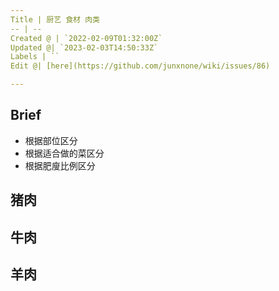 ```yaml
---
Title | 厨艺 食材 肉类
-- | --
Created @ | `2022-02-09T01:32:00Z`
Updated @| `2023-02-03T14:50:33Z`
Labels | ``
Edit @| [here](https://github.com/junxnone/wiki/issues/86)

---
```


## Brief
- 根据部位区分
- 根据适合做的菜区分
- 根据肥廋比例区分

## 猪肉

## 牛肉

## 羊肉
